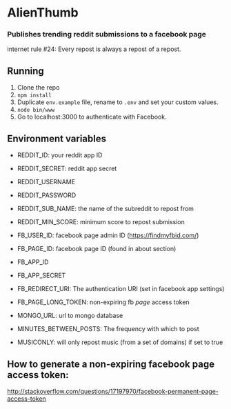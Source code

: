 # AlienThumb
### Publishes trending reddit submissions to a facebook page

internet rule #24: Every repost is always a repost of a repost.

## Running

1. Clone the repo
2. `npm install`
2. Duplicate `env.example` file, rename to `.env` and set your custom values.
3. `node bin/www`
4. Go to localhost:3000 to authenticate with Facebook.

## Environment variables

- REDDIT_ID: your reddit app ID
- REDDIT_SECRET: reddit app secret
- REDDIT_USERNAME
- REDDIT_PASSWORD 
- REDDIT_SUB_NAME: the name of the subreddit to repost from
- REDDIT_MIN_SCORE: minimum score to repost submission

- FB_USER_ID: facebook page admin ID (https://findmyfbid.com/)
- FB_PAGE_ID: facebook page ID (found in about section)
- FB_APP_ID
- FB_APP_SECRET
- FB_REDIRECT_URI: The authentication URI (set in facebook app settings)
- FB_PAGE_LONG_TOKEN: non-expiring fb *page* access token

- MONGO_URL: url to mongo database
- MINUTES_BETWEEN_POSTS: The frequency with which to post
- MUSICONLY: will only repost music (from a set of domains) if set to true

## How to generate a non-expiring facebook page access token:

http://stackoverflow.com/questions/17197970/facebook-permanent-page-access-token
